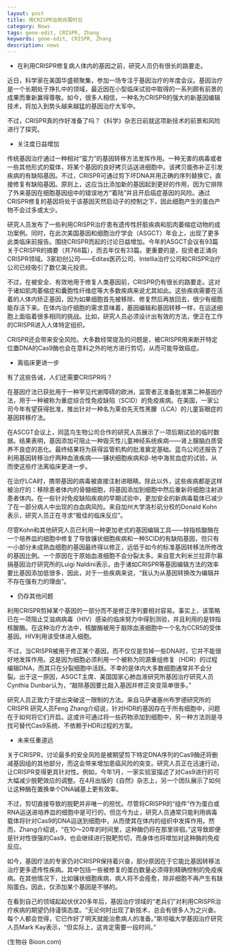 ```yaml
---
layout: post
title: 用CRISPR治病尚需时日
category: News
tags: gene-edit, CRISPR, Zhang
keywords: gene-edit, CRISPR, Zhang
description: news
---
```


* 在利用CRISPR修复病人体内的基因之前，研究人员仍有很长的路要走。

近日，科学家在美国华盛顿聚集，参加一场专注于基因治疗的年度会议。基因治疗是一个长期处于挣扎中的领域，最近因在小型临床试验中取得的一系列颇有前景的成果而重新赢得尊敬。如今，很多人相信，一种名为CRISPR的强大的新基因编辑技术，将加入到势头越来越猛的基因治疗大军中。

不过，CRISPR真的作好准备了吗？《科学》杂志日前就这项新技术的前景和风险进行了探究。

* 关注度日益增加

传统基因治疗通过一种相对“蛮力”的基因转移方法发挥作用。一种无害的病毒或者一些其他形式的载体，将某个基因的良好拷贝运送进细胞中。该拷贝能弥补正引发疾病的有缺陷基因。不过，CRISPR可通过剪下坏DNA并用正确的序列替换它，直接修复有缺陷基因。原则上，这应当比添加新的基因起到更好的作用，因为它排除了外来基因在细胞基因组中的错误地方“着陆”并且开启癌症基因的风险。通过CRISPR修复的基因将处于该基因天然启动子的控制之下，因此细胞产生的蛋白产物不会过多或太少。

研究人员发布了一些利用CRISPR治疗患有遗传性肝脏疾病和肌肉萎缩症动物的成功案例。同时，在此次美国基因和细胞治疗学会（ASGCT）年会上，出现了更多此类临床前报告。围绕CRISPR而起的讨论日益增加。今年的ASGCT会议有93篇关于CRISPR的摘要（共768篇），而去年仅有33篇。更重要的是，投资者正涌向CRISPR领域。3家初创公司——Editas医药公司、Intellia治疗公司和CRISPR治疗公司已经吸引了数亿美元投资。

不过，在被安全、有效地用于修复人类基因前，CRISPR仍有很长的路要走。这对于诸如肌肉萎缩症和囊胞性纤维症等大多数疾病来说尤其如此。这些疾病需要在活着的人体内矫正基因，因为如果细胞首先被移除、修复然后再放回去，很少有细胞能存活下来。在体内治疗细胞的需求意味着，基因编辑和基因转移一样，在运送细胞上面临着很多相同的挑战。比如，研究人员必须设计出有效的方法，使正在工作的CRISPR进入人体特定组织。

CRISPR还会带来安全风险。大多数经常提及的问题是，被CRISPR用来断开特定位置DNA的Cas9酶也会在意料之外的地方进行剪切，从而可能导致癌症。

* 离临床更进一步

有了这些告诫，人们还需要CRISPR吗？

在基因疗法已获批用于一种罕见代谢障碍的欧洲，监管者正准备批准第二种基因疗法，用于一种被称为重症综合性免疫缺陷（SCID）的免疫疾病。在美国，一家公司今年有望获得批准，推出针对一种名为莱伯先天性黑朦（LCA）的儿童盲眼症的基因转移疗法。

在ASCGT会议上，同蓝鸟生物公司合作的研究人员展示了一项后期试验的临时数据。结果表明，基因添加可阻止一种毁灭性儿童神经系统疾病——肾上腺脑白质营养不良症的恶化。最终结果将为获得监管机构的批准奠定基础。蓝鸟公司还报告了利用基因转移治疗两种血液疾病——镰状细胞疾病和β-地中海贫血症的试验，从而使这些疗法离临床更进一步。

在治疗LCA时，携带基因的病毒被直接注射进眼睛。除此以外，这些疾病都是这样被治疗的：移除患者体内的骨髓细胞，将基因添加到细胞中然后重新将细胞注射进患者体内。在一些针对免疫缺陷疾病的早期试验中，更加安全的新病毒载体已减少了在一部分病人中出现的白血病风险。来自加州大学洛杉矶分校的Donald Kohn表示，研究人员正在寻求“极佳的临床反应”。

尽管Kohn和其他研究人员已利用一种更加老式的基因编辑工具——锌指核酸酶在一个培养皿的细胞中修复了导致镰状细胞疾病和一种SCID的有缺陷基因，但只有一小部分未成熟血细胞的基因最终得以修正，远低于如今的标准基因转移法所修改的基因比例。一个原因在于原始血液细胞不会分裂太多。来自意大利米兰拉菲尔募捐基因治疗研究所的Luigi Naldini表示，由于诸如CRISPR等基因编辑方法的效率要比基因添加低很多，因此，对于一些疾病来说，“我认为从基因转换改为编辑并不存在强有力的理由”。

* 仍存其他问题

利用CRISPR剪掉某个基因的一部分而不是修正序列要相对容易。事实上，该策略已在一项阻止艾滋病病毒（HIV）感染的临床努力中得到测验，并且利用的是锌指核酸酶。在这种治疗方法中，核酸酶被用于敲除血液细胞中一个名为CCR5的受体基因。HIV利用该受体进入细胞。

不过，当CRISPR被用于修正某个基因，而不仅仅是剪掉一些DNA时，它并不能很好地发挥作用。这是因为细胞必须利用一个被称为同源重组修复（HDR）的过程编辑DNA，而其只在分裂细胞中活跃。不幸的是体内大多数细胞通常并不会分裂。出于这一原因，ASGCT主席、美国国家心肺血液研究所基因治疗研究人员Cynthia Dunbar认为，“敲除基因要比敲入基因并修正突变简单很多。”

研究人员正致力于提出突破这一限制的方法。来自马萨诸塞州布罗德研究所的CRISPR 研究人员Feng Zhang介绍说，针对HDR的基因存在于所有细胞中，问题在于如何将它们开启。这或许可通过将一些药物添加到细胞中，另一种方法则是寻找可替代Cas9系统、不依赖于HDR过程的方案。

* 未来任重道远

关于CRISPR，讨论最多的安全风险是被期望剪下特定DNA序列的Cas9酶还将删减基因组的其他部分，而这会带来增加患癌风险的突变。研究人员正在迅速行动，让CRISPR变得更具针对性。例如，今年1月，一家实验室描述了对Cas9进行的可大幅减少脱靶效应的调整。在4月出版的《自然》杂志上，另一个团队展示了如何让这种酶在置换单个DNA碱基上更有效率。

不过，剪切直接导致的脱靶并非唯一的担忧。尽管将CRISPR的“组件”作为蛋白或RNA运送进培养皿的细胞中是可行的，但迄今为止，研究人员通常只能利用病毒载体将针对Cas9的DNA运送到细胞中，从而使其在体内的组织中发挥作用。然而，Zhang介绍说，“在10～20年的时间里，这种酶仍将在那里徘徊。”这导致即便是针对性很强的Cas9，也会继续进行脱靶剪切，而身体也将增加对这种酶的免疫反应。

如今，基因疗法的专家仍对CRISPR保持着兴奋，部分原因在于它能比基因转移法治疗更多遗传性疾病。其中包括一些被修复的蛋白数量必须得到精确控制的免疫疾病。在其他情况下，比如镰状细胞疾病，病人将不会痊愈，除非细胞不再产生有缺陷蛋白。因此，仅添加某个基因是不够的。

在看到自己的领域起起伏伏20多年后，基因治疗领域的“老兵们”对利用CRISPR治疗疾病的期望仍持谨慎态度。“无论何时出现了新技术，总会有很多人为之兴奋。每个人都会觉得，它已作好了明天就能治愈病人的准备。”斯坦福大学基因治疗研究人员Mark Kay表示，“但实际上，这肯定需要一段时间。”

(生物谷 Bioon.com)
